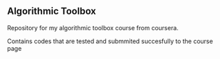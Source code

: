 ## Algorithmic Toolbox

Repository for my algorithmic toolbox course from coursera.

Contains codes that are tested and submmited succesfully to the course page